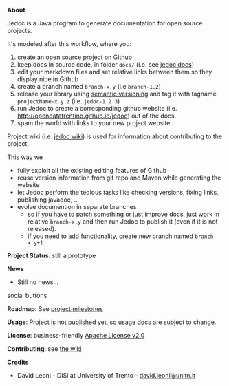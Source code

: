
**About**

Jedoc is a Java program to generate documentation for open source projects. 

It's modeled after this workflow, where you:

1. create an open source project on Github
2. keep docs in source code, in folder `docs/` (i.e. see [jedoc docs](docs))
3. edit your markdown files and set relative links between them so they display nice in Github
4. create a branch named `branch-x.y` (i.e `branch-1.2`)
5. release your library using <a href="http://semver.org" target="_blank">semantic versioning</a> and tag it with tagname `projectName-x.y.z` (i.e. `jedoc-1.2.3`)
6. run Jedoc to create a corresponding github website (i.e. http://opendatatrentino.github.io/jedoc) out of the docs. 
7. spam the world with links to your new project website

Project wiki (i.e. [jedoc wiki](../wiki)) is used for information about contributing to the project.

This way we 

* fully exploit all the existing editing features of Github
* reuse version information from git repo and Maven while generating the website
* let Jedoc perform the tedious tasks like checking versions, fixing links, publishing javadoc, ..
* evolve documention in separate branches
    * so if you have to patch something or just improve docs, just work in relative `branch-x.y` and then run Jedoc to publish it (even if it is not released).
    * if you need to add functionality, create new branch named `branch-x.y+1`


**Project Status**: still a prototype

**News**

* Still no news...

social buttons

**Roadmap**: See [project milestones](../../milestones)

**Usage**: Project is not published yet, so [usage docs](docs) are subject to change. 

**License**: business-friendly [Apache License v2.0](LICENSE.txt)

**Contributing**: see [the wiki](../../wiki)

**Credits**

* David Leoni - DISI at University of Trento - david.leoni@unitn.it
